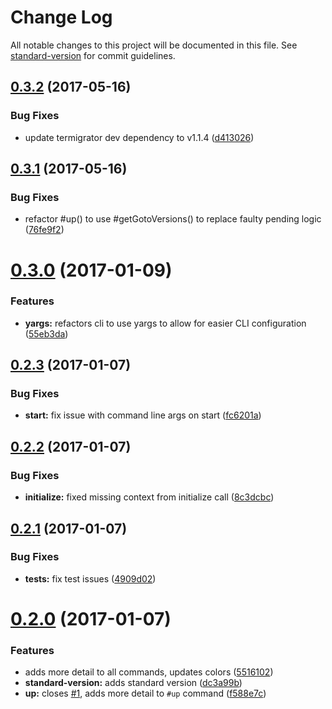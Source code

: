 # Change Log

All notable changes to this project will be documented in this file. See [standard-version](https://github.com/conventional-changelog/standard-version) for commit guidelines.

<a name="0.3.2"></a>
## [0.3.2](https://github.com/cludden/termigrator-cli/compare/v0.3.1...v0.3.2) (2017-05-16)


### Bug Fixes

* update termigrator dev dependency to v1.1.4 ([d413026](https://github.com/cludden/termigrator-cli/commit/d413026))



<a name="0.3.1"></a>
## [0.3.1](https://github.com/cludden/termigrator-cli/compare/v0.3.0...v0.3.1) (2017-05-16)


### Bug Fixes

* refactor #up() to use #getGotoVersions() to replace faulty pending logic ([76fe9f2](https://github.com/cludden/termigrator-cli/commit/76fe9f2))



<a name="0.3.0"></a>
# [0.3.0](https://github.com/cludden/termigrator-cli/compare/v0.2.3...v0.3.0) (2017-01-09)


### Features

* **yargs:** refactors cli to use yargs to allow for easier CLI configuration ([55eb3da](https://github.com/cludden/termigrator-cli/commit/55eb3da))



<a name="0.2.3"></a>
## [0.2.3](https://github.com/cludden/termigrator-cli/compare/v0.2.2...v0.2.3) (2017-01-07)


### Bug Fixes

* **start:** fix issue with command line args on start ([fc6201a](https://github.com/cludden/termigrator-cli/commit/fc6201a))



<a name="0.2.2"></a>
## [0.2.2](https://github.com/cludden/termigrator-cli/compare/v0.2.1...v0.2.2) (2017-01-07)


### Bug Fixes

* **initialize:** fixed missing context from initialize call ([8c3dcbc](https://github.com/cludden/termigrator-cli/commit/8c3dcbc))



<a name="0.2.1"></a>
## [0.2.1](https://github.com/cludden/termigrator-cli/compare/v0.2.0...v0.2.1) (2017-01-07)


### Bug Fixes

* **tests:** fix test issues ([4909d02](https://github.com/cludden/termigrator-cli/commit/4909d02))



<a name="0.2.0"></a>
# [0.2.0](https://github.com/cludden/termigrator-cli/compare/v0.1.0...v0.2.0) (2017-01-07)


### Features

* adds more detail to all commands, updates colors ([5516102](https://github.com/cludden/termigrator-cli/commit/5516102))
* **standard-version:** adds standard version ([dc3a99b](https://github.com/cludden/termigrator-cli/commit/dc3a99b))
* **up:** closes [#1](https://github.com/cludden/termigrator-cli/issues/1), adds more detail to `#up` command ([f588e7c](https://github.com/cludden/termigrator-cli/commit/f588e7c))
